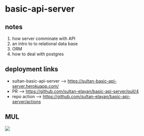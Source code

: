 # basic-api-server


## notes 

1. how server comminate with API 
2. an intro to to relational data base
3. ORM 
4. how to deal with postgres 


## deployment links

- sultan-basic-api-server --> https://sultan-basic-api-server.herokuapp.com/
- PR --> https://github.com/sultan-elayan/basic-api-server/pull/4
- repo action --> https://github.com/sultan-elayan/basic-api-server/actions 

## MUL

![](lab-03.jpeg)
